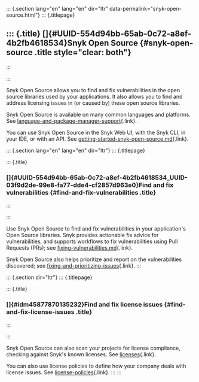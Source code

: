 ::: {.section lang="en" lang="en" dir="ltr" data-permalink="snyk-open-source.html"}
::: {.titlepage}
<div>

::: {.title}
[]{#UUID-554d94bb-65ab-0c72-a8ef-4b2fb4618534}Snyk Open Source {#snyk-open-source .title style="clear: both"}
--------------------------------------------------------------
:::

</div>
:::

Snyk Open Source allows you to find and fix vulnerabilities in the open
source libraries used by your applications. It also allows you to find
and address licensing issues in (or caused by) these open source
libraries.

Snyk Open Source is available on many common languages and platforms.
See
[language-and-package-manager-support](https://github.com/snyk/user-docs/blob/main/docs/products/snyk-open-source/language-and-package-manager-support){.link}.

You can use Snyk Open Source in the Snyk Web UI, with the Snyk CLI, in
your IDE, or with an API. See
[getting-started-snyk-open-source.md](https://github.com/snyk/user-docs/blob/main/docs/products/snyk-open-source/getting-started-snyk-open-source.md){.link}.

::: {.section lang="en" lang="en" dir="ltr"}
::: {.titlepage}
<div>

::: {.title}
### []{#UUID-554d94bb-65ab-0c72-a8ef-4b2fb4618534_UUID-03f9d2de-99e8-fa77-dde4-cf2857d963e0}Find and fix vulnerabilities {#find-and-fix-vulnerabilities .title}
:::

</div>
:::

Use Snyk Open Source to find and fix vulnerabilities in your
application\'s Open Source libraries. Snyk provides actionable fix
advice for vulnerabilities, and supports workflows to fix
vulnerabilities using Pull Requests (PRs); see
[fixing-vulnerabilities.md](https://github.com/snyk/user-docs/blob/main/docs/products/snyk-open-source/open-source-basics/fixing-vulnerabilities.md){.link}.

Snyk Open Source also helps prioritize and report on the vulnerabilities
discovered; see
[fixing-and-prioritizing-issues](https://github.com/snyk/user-docs/blob/main/docs/features/fixing-and-prioritizing-issues){.link}.
:::

::: {.section dir="ltr"}
::: {.titlepage}
<div>

::: {.title}
### []{#idm45877870135232}Find and fix license issues {#find-and-fix-license-issues .title}
:::

</div>
:::

Snyk Open Source can also scan your projects for license compliance,
checking against Snyk's known licenses. See
[licenses](https://github.com/snyk/user-docs/blob/main/docs/products/snyk-open-source/licenses){.link}.

You can also use license policies to define how your company deals with
license issues. See
[license-policies](https://github.com/snyk/user-docs/blob/main/docs/products/snyk-open-source/license-policies){.link}.
:::
:::
